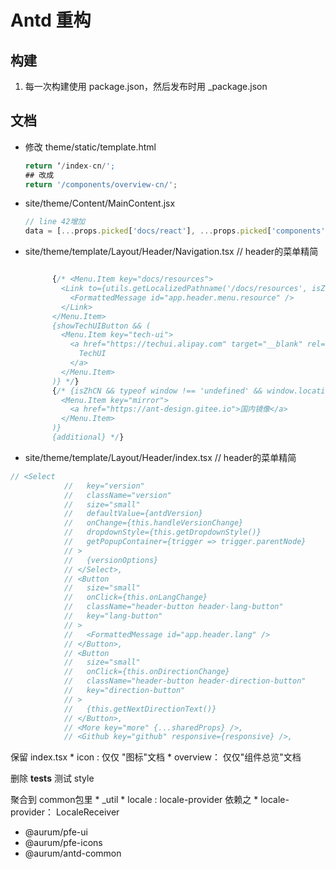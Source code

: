 # **Antd 重构**

## 构建

1. 每一次构建使用 package.json，然后发布时用 _package.json

   

## 文档

* 修改 theme/static/template.html 
  ```js
  return ‘/index-cn/';
  ## 改成 
  return '/components/overview-cn/';
  ```

* site/theme/Content/MainContent.jsx

  ```js
  // line 42增加
  data = [...props.picked['docs/react'], ...props.picked['components']];
  ```

* site/theme/template/Layout/Header/Navigation.tsx  // header的菜单精简

  ```js
  
        {/* <Menu.Item key="docs/resources">
          <Link to={utils.getLocalizedPathname('/docs/resources', isZhCN, location.query)}>
            <FormattedMessage id="app.header.menu.resource" />
          </Link>
        </Menu.Item>
        {showTechUIButton && (
          <Menu.Item key="tech-ui">
            <a href="https://techui.alipay.com" target="__blank" rel="noopener noreferrer">
              TechUI
            </a>
          </Menu.Item>
        )} */}
        {/* {isZhCN && typeof window !== 'undefined' && window.location.host.indexOf('gitee') === -1 && (
          <Menu.Item key="mirror">
            <a href="https://ant-design.gitee.io">国内镜像</a>
          </Menu.Item>
        )}
        {additional} */}
  ```

* site/theme/template/Layout/Header/index.tsx // header的菜单精简

```js
// <Select
            //   key="version"
            //   className="version"
            //   size="small"
            //   defaultValue={antdVersion}
            //   onChange={this.handleVersionChange}
            //   dropdownStyle={this.getDropdownStyle()}
            //   getPopupContainer={trigger => trigger.parentNode}
            // >
            //   {versionOptions}
            // </Select>,
            // <Button
            //   size="small"
            //   onClick={this.onLangChange}
            //   className="header-button header-lang-button"
            //   key="lang-button"
            // >
            //   <FormattedMessage id="app.header.lang" />
            // </Button>,
            // <Button
            //   size="small"
            //   onClick={this.onDirectionChange}
            //   className="header-button header-direction-button"
            //   key="direction-button"
            // >
            //   {this.getNextDirectionText()}
            // </Button>,
            // <More key="more" {...sharedProps} />,
            // <Github key="github" responsive={responsive} />,
```





保留
	index.tsx 
	* icon : 仅仅 "图标"文档
	* overview： 仅仅"组件总览"文档

删除
	__tests__ 测试
	style

聚合到 common包里
	* _util
	* locale : locale-provider 依赖之
	* locale-provider： LocaleReceiver 

* @aurum/pfe-ui
* @aurum/pfe-icons
* @aurum/antd-common
